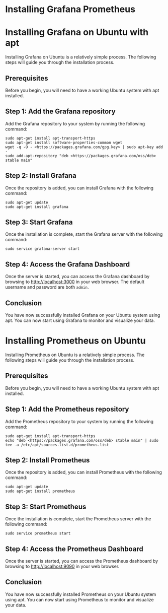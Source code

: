 # Installing Grafana Prometheus

# Installing Grafana on Ubuntu with apt

Installing Grafana on Ubuntu is a relatively simple process. The following steps will guide you through the installation process.

## Prerequisites

Before you begin, you will need to have a working Ubuntu system with apt installed.

## Step 1: Add the Grafana repository

Add the Grafana repository to your system by running the following command:

```
sudo apt-get install apt-transport-https
sudo apt-get install software-properties-common wget
wget -q -O - <https://packages.grafana.com/gpg.key> | sudo apt-key add -
sudo add-apt-repository "deb <https://packages.grafana.com/oss/deb> stable main"

```

## Step 2: Install Grafana

Once the repository is added, you can install Grafana with the following command:

```
sudo apt-get update
sudo apt-get install grafana

```

## Step 3: Start Grafana

Once the installation is complete, start the Grafana server with the following command:

```
sudo service grafana-server start

```

## Step 4: Access the Grafana Dashboard

Once the server is started, you can access the Grafana dashboard by browsing to [http://localhost:3000](http://localhost:3000/) in your web browser. The default username and password are both `admin`.

## Conclusion

You have now successfully installed Grafana on your Ubuntu system using apt. You can now start using Grafana to monitor and visualize your data.

# Installing Prometheus on Ubuntu

Installing Prometheus on Ubuntu is a relatively simple process. The following steps will guide you through the installation process.

## Prerequisites

Before you begin, you will need to have a working Ubuntu system with apt installed.

## Step 1: Add the Prometheus repository

Add the Prometheus repository to your system by running the following command:

```
sudo apt-get install apt-transport-https
echo "deb <https://packages.grafana.com/oss/deb> stable main" | sudo tee -a /etc/apt/sources.list.d/prometheus.list

```

## Step 2: Install Prometheus

Once the repository is added, you can install Prometheus with the following command:

```
sudo apt-get update
sudo apt-get install prometheus

```

## Step 3: Start Prometheus

Once the installation is complete, start the Prometheus server with the following command:

```
sudo service prometheus start

```

## Step 4: Access the Prometheus Dashboard

Once the server is started, you can access the Prometheus dashboard by browsing to [http://localhost:9090](http://localhost:9090/) in your web browser.

## Conclusion

You have now successfully installed Prometheus on your Ubuntu system using apt. You can now start using Prometheus to monitor and visualize your data.
